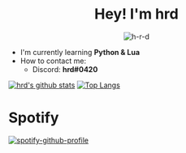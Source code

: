 <h1 align="center">Hey! I'm hrd</h1>

<p align="center"> <img src="https://komarev.com/ghpvc/?username=hrdrx" alt="h-r-d" /> </p>

- I'm currently learning **Python & Lua**
- How to contact me:
    - Discord: **hrd#0420**

[![hrd's github stats](https://github-readme-stats.vercel.app/api?username=hrdrx&count_private=true&theme=dark)](https://github.com/hrd69/)
[![Top Langs](https://github-readme-stats.vercel.app/api/top-langs/?username=hrdrx&theme=dark)](https://github.com/hrd69/)

# Spotify
[![spotify-github-profile](https://spotify-github-profile.vercel.app/api/view?uid=o6kythjz2qa53748iiyptdcry&cover_image=true&theme=natemoo-re)](https://spotify-github-profile.vercel.app/api/view?uid=o6kythjz2qa53748iiyptdcry&redirect=true)
